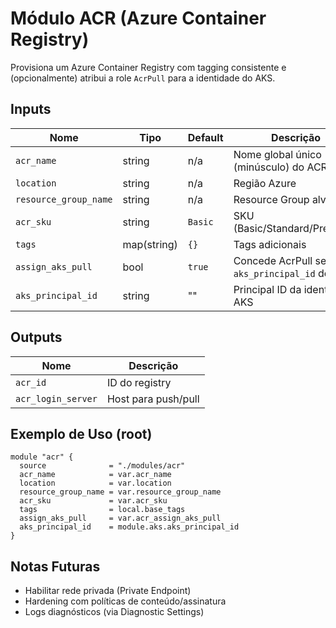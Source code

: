 # Módulo ACR (Azure Container Registry)

Provisiona um Azure Container Registry com tagging consistente e (opcionalmente) atribui a role `AcrPull` para a identidade do AKS.

## Inputs
| Nome | Tipo | Default | Descrição |
|------|------|---------|-----------|
| `acr_name` | string | n/a | Nome global único (minúsculo) do ACR |
| `location` | string | n/a | Região Azure |
| `resource_group_name` | string | n/a | Resource Group alvo |
| `acr_sku` | string | `Basic` | SKU (Basic/Standard/Premium) |
| `tags` | map(string) | `{}` | Tags adicionais |
| `assign_aks_pull` | bool | `true` | Concede AcrPull se `aks_principal_id` definido |
| `aks_principal_id` | string | "" | Principal ID da identity do AKS |

## Outputs
| Nome | Descrição |
|------|-----------|
| `acr_id` | ID do registry |
| `acr_login_server` | Host para push/pull |

## Exemplo de Uso (root)
```hcl
module "acr" {
  source              = "./modules/acr"
  acr_name            = var.acr_name
  location            = var.location
  resource_group_name = var.resource_group_name
  acr_sku             = var.acr_sku
  tags                = local.base_tags
  assign_aks_pull     = var.acr_assign_aks_pull
  aks_principal_id    = module.aks.aks_principal_id
}
```

## Notas Futuras
- Habilitar rede privada (Private Endpoint)
- Hardening com políticas de conteúdo/assinatura
- Logs diagnósticos (via Diagnostic Settings)
